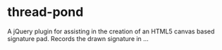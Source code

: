 # thread-pond
A jQuery plugin for assisting in the creation of an HTML5 canvas based signature pad. Records the drawn signature in …
